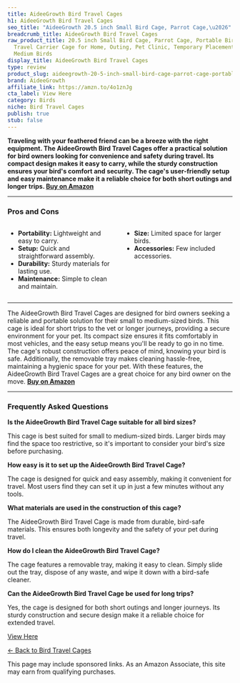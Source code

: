 ```yaml
---
title: AideeGrowth Bird Travel Cages
h1: AideeGrowth Bird Travel Cages
seo_title: "AideeGrowth 20.5 inch Small Bird Cage, Parrot Cage,\u2026"
breadcrumb_title: AideeGrowth Bird Travel Cages
raw_product_title: 20.5 inch Small Bird Cage, Parrot Cage, Portable Bird Carrier,
  Travel Carrier Cage for Home, Outing, Pet Clinic, Temporary Placement, for Small
  Medium Birds
display_title: AideeGrowth Bird Travel Cages
type: review
product_slug: aideegrowth-20-5-inch-small-bird-cage-parrot-cage-portable-bird-carrier-263de2a9
brand: AideeGrowth
affiliate_link: https://amzn.to/4o1znJg
cta_label: View Here
category: Birds
niche: Bird Travel Cages
publish: true
stub: false
---
```


<div id="intro" class="full-width">
  <p><strong>Traveling with your feathered friend can be a breeze with the right equipment. The AideeGrowth Bird Travel Cages offer a practical solution for bird owners looking for convenience and safety during travel. Its compact design makes it easy to carry, while the sturdy construction ensures your bird's comfort and security. The cage's user-friendly setup and easy maintenance make it a reliable choice for both short outings and longer trips. <a href="https://amzn.to/4o1znJg" rel="nofollow sponsored noopener" target="_blank"><strong>Buy on Amazon</strong></a></strong></p>
</div>

<hr />
<h3 id="pros-cons">Pros and Cons</h3>
<div class="pc-grid" style="display:grid;grid-template-columns:1fr 1fr;gap:16px;">
  <ul>
    <li><strong>Portability:</strong> Lightweight and easy to carry.</li>
    <li><strong>Setup:</strong> Quick and straightforward assembly.</li>
    <li><strong>Durability:</strong> Sturdy materials for lasting use.</li>
    <li><strong>Maintenance:</strong> Simple to clean and maintain.</li>
  </ul>
  <ul>
    <li><strong>Size:</strong> Limited space for larger birds.</li>
    <li><strong>Accessories:</strong> Few included accessories.</li>
  </ul>
</div>
<hr />

<div class="full-width">
  <p>The AideeGrowth Bird Travel Cages are designed for bird owners seeking a reliable and portable solution for their small to medium-sized birds. This cage is ideal for short trips to the vet or longer journeys, providing a secure environment for your pet. Its compact size ensures it fits comfortably in most vehicles, and the easy setup means you'll be ready to go in no time. The cage's robust construction offers peace of mind, knowing your bird is safe. Additionally, the removable tray makes cleaning hassle-free, maintaining a hygienic space for your pet. With these features, the AideeGrowth Bird Travel Cages are a great choice for any bird owner on the move. <a href="https://amzn.to/4o1znJg" rel="nofollow sponsored noopener" target="_blank"><strong>Buy on Amazon</strong></a></p>
</div>

<hr />
<h3 id="faqs">Frequently Asked Questions</h3>

<p><strong>Is the AideeGrowth Bird Travel Cage suitable for all bird sizes?</strong></p>
<p>This cage is best suited for small to medium-sized birds. Larger birds may find the space too restrictive, so it's important to consider your bird's size before purchasing.</p>

<p><strong>How easy is it to set up the AideeGrowth Bird Travel Cage?</strong></p>
<p>The cage is designed for quick and easy assembly, making it convenient for travel. Most users find they can set it up in just a few minutes without any tools.</p>

<p><strong>What materials are used in the construction of this cage?</strong></p>
<p>The AideeGrowth Bird Travel Cage is made from durable, bird-safe materials. This ensures both longevity and the safety of your pet during travel.</p>

<p><strong>How do I clean the AideeGrowth Bird Travel Cage?</strong></p>
<p>The cage features a removable tray, making it easy to clean. Simply slide out the tray, dispose of any waste, and wipe it down with a bird-safe cleaner.</p>

<p><strong>Can the AideeGrowth Bird Travel Cage be used for long trips?</strong></p>
<p>Yes, the cage is designed for both short outings and longer journeys. Its sturdy construction and secure design make it a reliable choice for extended travel.</p>
<p><a class="btn" href="https://amzn.to/4o1znJg" target="_blank" rel="nofollow sponsored noopener">View Here</a></p>
<p><a href="/roundups/birds/bird-travel-cages/">← Back to Bird Travel Cages</a></p>
<aside class="disclosure">This page may include sponsored links. As an Amazon Associate, this site may earn from qualifying purchases.</aside>
